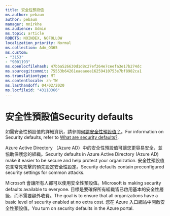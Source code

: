 ```yaml
---
title: 安全性預設值
ms.author: pebaum
author: pebaum
manager: mnirkhe
ms.audience: Admin
ms.topic: article
ROBOTS: NOINDEX, NOFOLLOW
localization_priority: Normal
ms.collection: Adm_O365
ms.custom:
- "3153"
- "9001193"
ms.openlocfilehash: 47bba526630d1d8c27ef264e7ceefa3e17b274dc
ms.sourcegitcommit: 75553b64261eaeaeee16259410753e7bf8982ca1
ms.translationtype: MT
ms.contentlocale: zh-TW
ms.lasthandoff: 04/02/2020
ms.locfileid: "43118366"
---
```

# <a name="security-defaults"></a><span data-ttu-id="48110-102">安全性預設值</span><span class="sxs-lookup"><span data-stu-id="48110-102">Security defaults</span></span>

<span data-ttu-id="48110-103">如需安全性預設值的詳細資訊，請參閱[何謂安全性預設值？](https://docs.microsoft.com/azure/active-directory/conditional-access/concept-conditional-access-security-defaults)。</span><span class="sxs-lookup"><span data-stu-id="48110-103">For information on Security defaults, refer to [What are security defaults?](https://docs.microsoft.com/azure/active-directory/conditional-access/concept-conditional-access-security-defaults).</span></span>

<span data-ttu-id="48110-104">Azure Active Directory （Azure AD）中的安全性預設值可讓您更容易安全，並協助保護您的組織。</span><span class="sxs-lookup"><span data-stu-id="48110-104">Security defaults in Azure Active Directory (Azure AD) make it easier to be secure and help protect your organization.</span></span> <span data-ttu-id="48110-105">安全性預設值包含常見攻擊的預先設定安全性設定。</span><span class="sxs-lookup"><span data-stu-id="48110-105">Security defaults contain preconfigured security settings for common attacks.</span></span>

<span data-ttu-id="48110-106">Microsoft 會讓所有人都可以使用安全性預設值。</span><span class="sxs-lookup"><span data-stu-id="48110-106">Microsoft is making security defaults available to everyone.</span></span> <span data-ttu-id="48110-107">目標是要確保所有組織皆已啟用基本的安全性層級，而不需要額外收費。</span><span class="sxs-lookup"><span data-stu-id="48110-107">The goal is to ensure that all organizations have a basic level of security enabled at no extra cost.</span></span> <span data-ttu-id="48110-108">您在 Azure 入口網站中開啟安全性預設值。</span><span class="sxs-lookup"><span data-stu-id="48110-108">You turn on security defaults in the Azure portal.</span></span>
